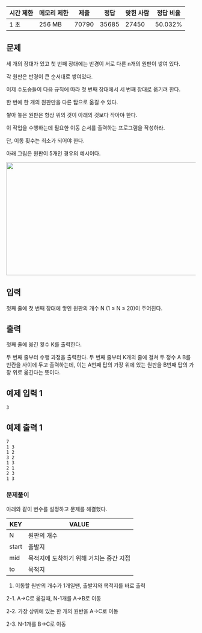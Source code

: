 | 시간 제한 | 메모리 제한 | 제출 | 정답 | 맞힌 사람 | 정답 비율 |
| --- | --- | --- | --- | --- | --- |
| 1 초 | 256 MB | 70790 | 35685 | 27450 | 50.032% |

## 문제

세 개의 장대가 있고 첫 번째 장대에는 반경이 서로 다른 n개의 원판이 쌓여 있다. 

각 원판은 반경이 큰 순서대로 쌓여있다. 

이제 수도승들이 다음 규칙에 따라 첫 번째 장대에서 세 번째 장대로 옮기려 한다.

한 번에 한 개의 원판만을 다른 탑으로 옮길 수 있다.

쌓아 놓은 원판은 항상 위의 것이 아래의 것보다 작아야 한다.

이 작업을 수행하는데 필요한 이동 순서를 출력하는 프로그램을 작성하라. 

단, 이동 횟수는 최소가 되어야 한다.

아래 그림은 원판이 5개인 경우의 예시이다.

<img src="https://user-images.githubusercontent.com/97737822/213713932-93312f24-5a71-46d2-979b-826396ced7f4.png" width="1000" height="300" />

## 입력

첫째 줄에 첫 번째 장대에 쌓인 원판의 개수 N (1 ≤ N ≤ 20)이 주어진다.

## 출력

첫째 줄에 옮긴 횟수 K를 출력한다.

두 번째 줄부터 수행 과정을 출력한다. 두 번째 줄부터 K개의 줄에 걸쳐 두 정수 A B를 빈칸을 사이에 두고 출력하는데, 이는 A번째 탑의 가장 위에 있는 원판을 B번째 탑의 가장 위로 옮긴다는 뜻이다.

## 예제 입력 1

```
3
```

## 예제 출력 1

```
7
1 3
1 2
3 2
1 3
2 1
2 3
1 3
```

### 문제풀이

아래와 같이 변수를 설정하고 문제를 해결했다.

| KEY | VALUE |
| --- | --- |
| N | 원판의 개수 |
| start | 출발지 |
| mid | 목적지에 도착하기 위해 거치는 중간 지점 |
| to | 목적지 |

1. 이동할 원반의 개수가 1개일땐, 출발지와 목적지를 바로 출력

2-1. A->C로 옮길때, N-1개를 A->B로 이동

2-2. 가장 상위에 있는 한 개의 원반을 A->C로 이동

2-3. N-1개를 B->C로 이동